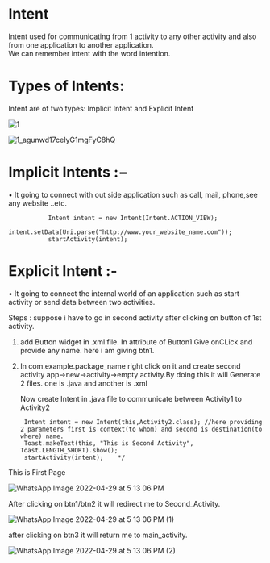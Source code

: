 # Intent

Intent used for communicating from 1 activity to any other activity and also from one application to another application.          
We can remember intent with the word intention.

# Types of Intents:
Intent are of two types: Implicit Intent  and Explicit Intent

![1](https://user-images.githubusercontent.com/101108540/173340161-91b258c9-4744-4dfb-bbd0-04e512805b6e.jpg)


![1_agunwd17ceIyG1mgFyC8hQ](https://user-images.githubusercontent.com/101108540/173342896-eb5ce8f3-8ade-4eb5-b170-a61c5f21ba3a.png)

# Implicit Intents :− 
   • It going to connect with out side application such as call, mail, phone,see any website ..etc.
   
               Intent intent = new Intent(Intent.ACTION_VIEW);
               intent.setData(Uri.parse("http://www.your_website_name.com"));
               startActivity(intent);

# Explicit Intent :-
   • It going to connect the internal world of an application such as start activity or send data between two activities.


Steps : suppose i have to go in second activity after clicking on button of 1st activity.

1. add Button widget in .xml file.
    In attribute of Button1 Give onCLick and provide any name. here i am giving btn1.
2. In com.example.package_name right click on it and create second activity app->new->activity->empty activity.By doing this it will Generate 2 files.
    one is .java and another is .xml
    
    Now create Intent in .java file to communicate between Activity1 to Activity2
        
        Intent intent = new Intent(this,Activity2.class); //here providing 2 parameters first is context(to whom) and second is destination(to where) name.
        Toast.makeText(this, "This is Second Activity", Toast.LENGTH_SHORT).show();
        startActivity(intent);    */




This is First Page


![WhatsApp Image 2022-04-29 at 5 13 06 PM](https://user-images.githubusercontent.com/101108540/165938263-e5cd4054-f8cf-4023-85ac-59037a73d809.jpeg)


After clicking on btn1/btn2 it will redirect me to Second_Activity.









![WhatsApp Image 2022-04-29 at 5 13 06 PM (1)](https://user-images.githubusercontent.com/101108540/165938414-feec3176-be5c-48ab-8298-27176621867b.jpeg)





after clicking on btn3 it will return me to main_activity.












![WhatsApp Image 2022-04-29 at 5 13 06 PM (2)](https://user-images.githubusercontent.com/101108540/165938510-8c10f466-1b9b-45f7-961b-25280c3188ef.jpeg)





